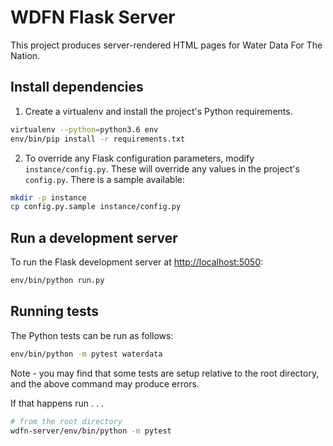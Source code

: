 # WDFN Flask Server

This project produces server-rendered HTML pages for Water Data For The Nation.

## Install dependencies

1. Create a virtualenv and install the project's Python requirements.

```bash
virtualenv --python=python3.6 env
env/bin/pip install -r requirements.txt
```

2. To override any Flask configuration parameters, modify `instance/config.py`.
These will override any values in the project's `config.py`. There is a sample
available:

```bash
mkdir -p instance
cp config.py.sample instance/config.py
```

## Run a development server

To run the Flask development server at
[http://localhost:5050](http://localhost:5050):

```bash
env/bin/python run.py
```

## Running tests

The Python tests can be run as follows:

```bash
env/bin/python -m pytest waterdata
```

Note - you may find that some tests are setup relative to the root directory, and the above command may produce errors.

If that happens  run . . .
```bash
# from the root directory
wdfn-server/env/bin/python -m pytest
```
